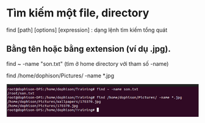 # Tìm kiếm một file, directory

find [path] [options] [expression] : dạng lệnh tìm kiếm tổng quát

## Bằng tên hoặc bằng extension (ví dụ .jpg).

find ~ -name "son.txt" (tìm ở home directory với tham số -name)

find /home/dophison/Pictures/ -name *.jpg

![FindCommand](/Images/findname_ext.png)

